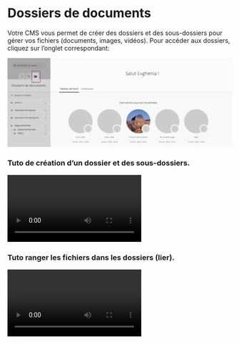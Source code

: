 # Dossiers de documents

Votre CMS vous permet de créer des dossiers et des sous-dossiers pour gérer vos fichiers (documents, images, vidéos). Pour accéder aux dossiers, cliquez sur l’onglet correspondant:

![Capture d’écran 2022-02-25 à 16.47.18.webp](Dossiers%20de%20documents/Capture_decran_2022-02-25_a_16.47.18.webp)

### Tuto de création d’un dossier et des sous-dossiers.

<video alt="Tuto de création d’un dossier et des sous-dossiers." controls>
    <source src="/user/Dossiers%20de%20documents/Enregistrement_de_lecran_2022-02-25_a_16.49.21.webm" type="video/webm">
    Your browser does not support the video tag.
</video>

### Tuto ranger les fichiers dans les dossiers (lier).

<video alt="Tuto ranger les fichiers dans les dossiers (lier)" controls>
    <source src="/user/Dossiers%20de%20documents/Enregistrement_de_lecran_2022-02-25_a_16.50.55.webm" type="video/webm">
    Your browser does not support the video tag.
</video>



